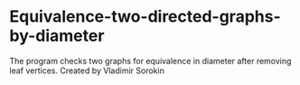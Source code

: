 # Equivalence-two-directed-graphs-by-diameter
The program checks two graphs for equivalence in diameter after removing leaf vertices.
Created by Vladimir Sorokin
